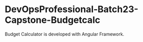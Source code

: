 # DevOpsProfessional-Batch23-Capstone-Budgetcalc
Budget Calculator is developed with Angular Framework.
